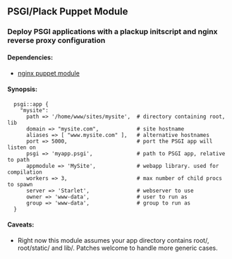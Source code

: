 ## PSGI/Plack Puppet Module

### Deploy PSGI applications with a plackup initscript and nginx reverse proxy configuration

#### Dependencies:
* [nginx puppet module](http://github.com/uggedal/puppet-module-nginx)


#### Synopsis:

```
  psgi::app {
    "mysite":
      path => '/home/www/sites/mysite',  # directory containing root, lib
      domain => "mysite.com",            # site hostname
      aliases => [ "www.mysite.com" ],   # alternative hostnames
      port => 5000,                      # port the PSGI app will listen on
      psgi => 'myapp.psgi',              # path to PSGI app, relative to path
      appmodule => 'MySite',             # webapp library. used for compilation
      workers => 3,                      # max number of child procs to spawn 
      server => 'Starlet',               # webserver to use
      owner => 'www-data',               # user to run as
      group => 'www-data',               # group to run as
  }
```

#### Caveats:
* Right now this module assumes your app directory contains root/, root/static/ and lib/. Patches welcome to handle more generic cases.

